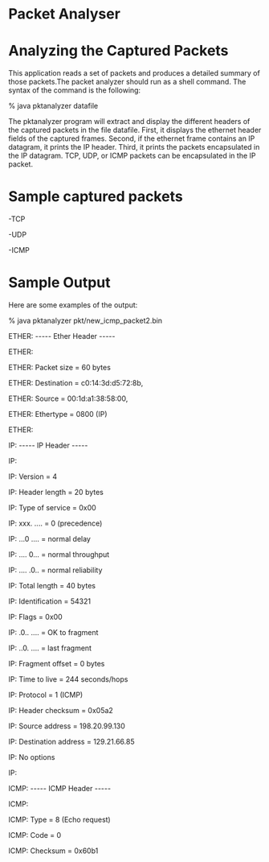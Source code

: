 # Packet Analyser

# Analyzing the Captured Packets

This application reads a set of packets and produces a detailed summary of those
packets.The packet analyzer should run as a shell command. The syntax of the command is the
following:

% java pktanalyzer datafile

The pktanalyzer program will extract and display the different headers of the captured packets in
the file datafile. First, it displays the ethernet header fields of the captured frames. Second, if the
ethernet frame contains an IP datagram, it prints the IP header. Third, it prints the packets
encapsulated in the IP datagram. TCP, UDP, or ICMP packets can be encapsulated in the IP
packet.

# Sample captured packets

-TCP

-UDP

-ICMP

# Sample Output

Here are some examples of the output:

% java pktanalyzer pkt/new_icmp_packet2.bin

ETHER: ----- Ether Header -----

ETHER:

ETHER: Packet size = 60 bytes

ETHER: Destination = c0:14:3d:d5:72:8b,

ETHER: Source = 00:1d:a1:38:58:00,

ETHER: Ethertype = 0800 (IP)

ETHER:

IP: ----- IP Header -----

IP:

IP: Version = 4

IP: Header length = 20 bytes

IP: Type of service = 0x00

IP: xxx. .... = 0 (precedence)

IP: ...0 .... = normal delay

IP: .... 0... = normal throughput

IP: .... .0.. = normal reliability

IP: Total length = 40 bytes

IP: Identification = 54321

IP: Flags = 0x00

IP: .0.. .... = OK to fragment

IP: ..0. .... = last fragment

IP: Fragment offset = 0 bytes

IP: Time to live = 244 seconds/hops

IP: Protocol = 1 (ICMP)

IP: Header checksum = 0x05a2

IP: Source address = 198.20.99.130

IP: Destination address = 129.21.66.85

IP: No options

IP:

ICMP: ----- ICMP Header -----

ICMP:

ICMP: Type = 8 (Echo request)

ICMP: Code = 0

ICMP: Checksum = 0x60b1
